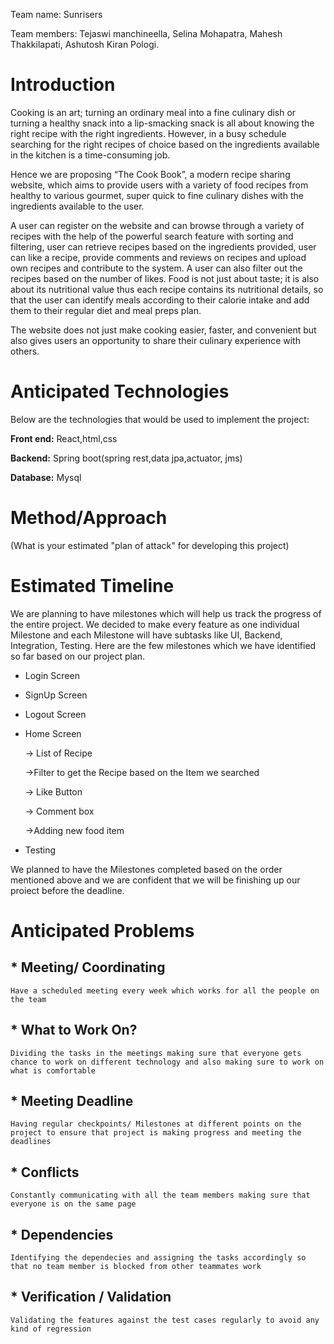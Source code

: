 Team name: Sunrisers

Team members: Tejaswi manchineella, Selina Mohapatra, Mahesh Thakkilapati, Ashutosh Kiran Pologi.

# Introduction

Cooking is an art; turning an ordinary meal into a fine culinary dish or turning a healthy snack into a lip-smacking snack is all about knowing the right recipe with the right ingredients. However, in a busy schedule searching for the right recipes of choice based on the ingredients available in the kitchen is a time-consuming job. 

Hence we are proposing “The Cook Book”, a modern recipe sharing website, which aims to provide users with a variety of food recipes from healthy to various gourmet, super quick to fine culinary dishes with the ingredients available to the user.  

A user can register on the website and can browse through a variety of recipes with the help of the powerful search feature with sorting and filtering, user can retrieve recipes based on the ingredients provided, user can like a recipe, provide comments and reviews on recipes and upload own recipes and contribute to the system. A user can also filter out the recipes based on the number of likes. Food is not just about taste; it is also about its nutritional value thus each recipe contains its nutritional details, so that the user can identify meals according to their calorie intake and add them to their regular diet and meal preps plan. 

The website does not just make cooking easier, faster, and convenient but also gives users an opportunity to share their culinary experience with others. 


# Anticipated Technologies

Below are the technologies that would be used to implement the project:

 __Front end:__  React,html,css
 
__Backend:__ Spring boot(spring rest,data jpa,actuator, jms)

__Database:__ Mysql

# Method/Approach

(What is your estimated "plan of attack" for developing this project)

# Estimated Timeline

We are planning to have milestones which will help us track the progress of the entire project. 
We decided to make every feature as one individual Milestone and each Milestone will have subtasks like UI, Backend, Integration, Testing. Here are the few milestones which we have identified so far based on our project plan.
- Login Screen
- SignUp Screen
- Logout Screen
- Home Screen 

    -> List of Recipe

    ->Filter to get the Recipe based on the Item we searched

    -> Like Button

    -> Comment box

    ->Adding new food item
- Testing

We planned to have the Milestones completed based on the order mentioned above and we are confident that we will be finishing up our proiect before the deadline.


# Anticipated Problems
## * Meeting/ Coordinating
    Have a scheduled meeting every week which works for all the people on the team
    
## * What to Work On?
    Dividing the tasks in the meetings making sure that everyone gets chance to work on different technology and also making sure to work on what is comfortable
    
## * Meeting Deadline
    Having regular checkpoints/ Milestones at different points on the project to ensure that project is making progress and meeting the deadlines
    
## * Conflicts
    Constantly communicating with all the team members making sure that everyone is on the same page
    
## * Dependencies
    Identifying the dependecies and assigning the tasks accordingly so that no team member is blocked from other teammates work
  
## * Verification / Validation
    Validating the features against the test cases regularly to avoid any kind of regression
